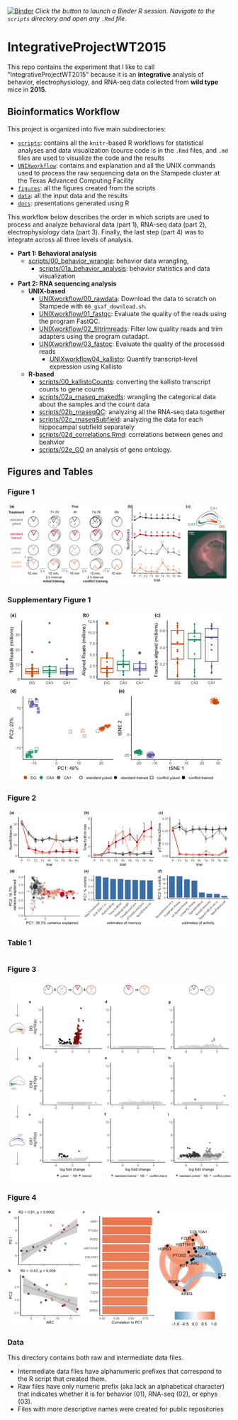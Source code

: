 [![Binder](http://mybinder.org/badge.svg)](https://mybinder.org/v2/gh/raynamharris/IntegrativeProjectWT2015/master)
*Click the button to launch a Binder R session. Navigate to the
`scripts` directory and open any `.Rmd` file.*

# IntegrativeProjectWT2015

This repo contains the experiment that I like to call "IntegrativeProjectWT2015" because it is an **integrative** analysis of behavior, electrophysiology, and RNA-seq data collected from **wild type** mice in **2015**. 

## Bioinformatics Workflow

This project is organized into five main subdirectories: 
- [`scripts`](scripts): contains all the `knitr`-based R workflows for statistical analyses and data visualization (source code is in the `.Rmd` files, and `.md` files are used to visualize the code and the results
- [`UNIXworkflow`](UNIXworkflow): contains and explanation and all the UNIX commands used to process the raw sequencing data on the Stampede cluster at the Texas Advanced Computing Facility
- [`figures`](figures): all the figures created from the scripts 
- [`data`](data): all the input data and the results
- [`docs`](docs): presentations generated using R 

This workflow below describes the order in which scripts are used to process and analyze behavioral data (part 1), RNA-seq data (part 2), electrophysiology data (part 3). Finally, the last step (part 4) was to integrate across all three levels of analysis. 

- **Part 1: Behavioral analysis**	
  - [scripts/00_behavior_wrangle](scripts/00_behavior_wrangle.md): behavior data wrangling,
	- [scripts/01a_behavior_analysis](scripts/01a_behavior_analysis.md): behavior statistics and data visualization
- **Part 2: RNA sequencing analysis**
  - **UNIX-based**
	  - [UNIXworkflow/00_rawdata](UNIXworkflow/00_rawdata.md): Download the data to scratch on Stampede with `00_gsaf_download.sh`. 
	  - [UNIXworkflow/01_fastqc](UNIXworkflow/01_fastqc.md): Evaluate the quality of the reads using the program FastQC.
	  - [UNIXworkflow/02_filtrimreads](UNIXworkflow/02_filtrimreads.md): Filter low quality reads and trim adapters using the program cutadapt.
  	- [UNIXworkflow/03_fastqc](UNIXworkflow/03_fastqc.md): Evaluate the quality of the processed reads
	  - [UNIXworkflow04_kallisto](UNIXworkflow04_kallisto.md): Quantify transcript-level expression using Kallisto
  - **R-based**
	  - [scripts/00_kallistoCounts](scripts/00_kallistoCounts.md): converting the kallisto transcript counts to gene counts 
	  - [scripts/02a_rnaseq_makedfs](scripts/02a_rnaseq_makedfs.md): wrangling the categorical data about the samples and the count data
	  - [scripts/02b_rnaseqQC](scripts/02b_rnaseqALL.md): analyzing all the RNA-seq data together
	  - [scripts/02c_rnaseqSubfield](scripts/02c_rnaseqSubfield.md): analyzing the data for each hippocampal subfield separately
	  - [scripts/02d_correlations.Rmd](scripts/02d_correlations.md): correlations between genes and beahvior
	  - [scripts/02e_GO](scripts/02e_GO.md_) an analysis of gene ontology. 
	  
	  
## Figures and Tables

### Figure 1


![](./figures/01_behavior/experimentaldesign-2.png)

### Supplementary Figure 1

![](./figures/02b_rnaseqQC/supplfig1-1.png)

### Figure 2

![](./figures/01_behavior/avoidance-1.png)

### Table 1

```{r}

```

### Figure 3

![](./figures/02c_rnaseqSubfield/volcanos-2.png)

### Figure 4

![](./figures/02d_correlations/correlations-1.png)


### Data

This directory contains both raw and intermediate data files. 
- Intermediate data files have alphanumeric prefixes that correspond to the R script that created them. 
- Raw files have only numeric prefix (aka lack an alphabetical character) that indicates whether it is for behavior (01), RNA-seq (02), or ephys (03). 
- Files with more descriptive names were created for public repositories
